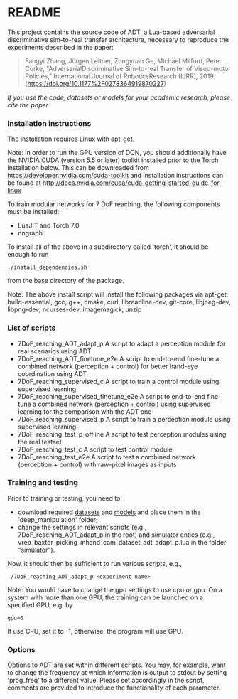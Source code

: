 # README

This project contains the source code of ADT, a Lua-based adversarial discriminative sim-to-real transfer architecture, necessary to reproduce the experiments described in the paper:

> Fangyi Zhang, Jürgen Leitner, Zongyuan Ge, Michael Milford, Peter Corke, "AdversarialDiscriminative Sim-to-real Transfer of Visuo-motor Policies," International Journal of RoboticsResearch (IJRR), 2019. (https://doi.org/10.1177%2F0278364919870227)

*If you use the code, datasets or models for your academic research, please cite the paper.*


### Installation instructions

The installation requires Linux with apt-get.

Note: In order to run the GPU version of DQN, you should additionally have the
NVIDIA CUDA (version 5.5 or later) toolkit installed prior to the Torch
installation below.
This can be downloaded from https://developer.nvidia.com/cuda-toolkit
and installation instructions can be found at
http://docs.nvidia.com/cuda/cuda-getting-started-guide-for-linux


To train modular networks for 7 DoF reaching, the following components must be installed:
* LuaJIT and Torch 7.0
* nngraph

To install all of the above in a subdirectory called 'torch', it should be enough to run

    ./install_dependencies.sh

from the base directory of the package.

Note: The above install script will install the following packages via apt-get:
build-essential, gcc, g++, cmake, curl, libreadline-dev, git-core, libjpeg-dev,
libpng-dev, ncurses-dev, imagemagick, unzip


### List of scripts
* 7DoF_reaching_ADT_adapt_p                A script to adapt a perception module for real scenarios using ADT
* 7DoF_reaching_ADT_finetune_e2e           A script to end-to-end fine-tune a combined network (perception + control) for better hand-eye coordination using ADT
* 7DoF_reaching_supervised_c               A script to train a control module using supervised learning
* 7DoF_reaching_supervised_finetune_e2e    A script to end-to-end fine-tune a combined network (perception + control) using supervised learning for the comparison with the ADT one
* 7DoF_reaching_supervised_p               A script to train a perception module using supervised learning
* 7DoF_reaching_test_p_offline             A script to test perception modules using the real testset
* 7DoF_reaching_test_c                     A script to test control module
* 7DoF_reaching_test_e2e                   A script to test a combined network (perception + control) with raw-pixel images as inputs


### Training and testing

Prior to training or testing, you need to:
- download required [datasets](https://drive.google.com/drive/folders/1oIbNbOhP80Cwmw58_ZkNDtuvFfBVdj0T?usp=sharing) and [models](https://drive.google.com/file/d/180lV4mm8O0DSWRFPY5YMToHcmYl-lFDo/view?usp=sharing) and place them in the 'deep_manipulation' folder;
- change the settings in relevant scripts (e.g., 7DoF_reaching_ADT_adapt_p in the root) and simulator enties (e.g., vrep_baxter_picking_inhand_cam_dataset_adt_adapt_p.lua in the folder "simulator").

Now, it should then be sufficient to run various scripts, e.g.,

    ./7DoF_reaching_ADT_adapt_p <experiment name>

Note: You would have to change the gpu settings to use cpu or gpu. On a system with more than one GPU, the training can be launched on a
specified GPU, e.g. by

    gpu=0

If use CPU, set it to -1, otherwise, the program will use GPU.


### Options

Options to ADT are set within different scripts. You may,
for example, want to change the frequency at which information is output
to stdout by setting 'prog_freq' to a different value. Please set accordingly in the script, comments are provided to introduce the functionality of each parameter.
